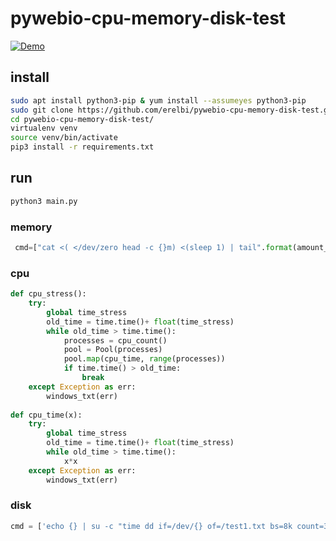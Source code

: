 # pywebio-cpu-memory-disk-test

[![Demo](https://streamable.com/q25eg8)](https://streamable.com/q25eg8)

## install
```sh
sudo apt install python3-pip & yum install --assumeyes python3-pip
sudo git clone https://github.com/erelbi/pywebio-cpu-memory-disk-test.git
cd pywebio-cpu-memory-disk-test/
virtualenv venv
source venv/bin/activate
pip3 install -r requirements.txt
```

## run
```sh
python3 main.py 
```

### memory
```python
 cmd=["cat <( </dev/zero head -c {}m) <(sleep 1) | tail".format(amount_of_ram)]
 ```
 
### cpu

````python
def cpu_stress():
    try:
        global time_stress
        old_time = time.time()+ float(time_stress)
        while old_time > time.time():
            processes = cpu_count()
            pool = Pool(processes)
            pool.map(cpu_time, range(processes))
            if time.time() > old_time:
                break
    except Exception as err:
        windows_txt(err)
    
def cpu_time(x):
    try:
        global time_stress
        old_time = time.time()+ float(time_stress)
        while old_time > time.time():
            x*x
    except Exception as err:
        windows_txt(err)
````

### disk

```python
cmd = ['echo {} | su -c "time dd if=/dev/{} of=/test1.txt bs=8k count=300"'.format(root_passwd,btn)]
```



